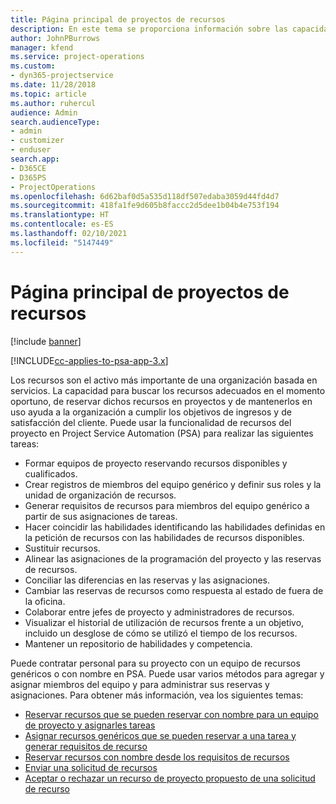 ```yaml
---
title: Página principal de proyectos de recursos
description: En este tema se proporciona información sobre las capacidades de administración de recursos en Project Service Automation (PSA) para Dynamics 365.
author: JohnPBurrows
manager: kfend
ms.service: project-operations
ms.custom:
- dyn365-projectservice
ms.date: 11/28/2018
ms.topic: article
ms.author: ruhercul
audience: Admin
search.audienceType:
- admin
- customizer
- enduser
search.app:
- D365CE
- D365PS
- ProjectOperations
ms.openlocfilehash: 6d62baf0d5a535d118df507edaba3059d44fd4d7
ms.sourcegitcommit: 418fa1fe9d605b8faccc2d5dee1b04b4e753f194
ms.translationtype: HT
ms.contentlocale: es-ES
ms.lasthandoff: 02/10/2021
ms.locfileid: "5147449"
---
```

# <a name="resourcing-projects-home-page"></a>Página principal de proyectos de recursos

[!include [banner](../includes/psa-now-project-operations.md)]

[!INCLUDE[cc-applies-to-psa-app-3.x](../includes/cc-applies-to-psa-app-3x.md)]

Los recursos son el activo más importante de una organización basada en servicios. La capacidad para buscar los recursos adecuados en el momento oportuno, de reservar dichos recursos en proyectos y de mantenerlos en uso ayuda a la organización a cumplir los objetivos de ingresos y de satisfacción del cliente. Puede usar la funcionalidad de recursos del proyecto en Project Service Automation (PSA) para realizar las siguientes tareas:

- Formar equipos de proyecto reservando recursos disponibles y cualificados.
- Crear registros de miembros del equipo genérico y definir sus roles y la unidad de organización de recursos.
- Generar requisitos de recursos para miembros del equipo genérico a partir de sus asignaciones de tareas.
- Hacer coincidir las habilidades identificando las habilidades definidas en la petición de recursos con las habilidades de recursos disponibles.
- Sustituir recursos.
- Alinear las asignaciones de la programación del proyecto y las reservas de recursos.
- Conciliar las diferencias en las reservas y las asignaciones.
- Cambiar las reservas de recursos como respuesta al estado de fuera de la oficina.
- Colaborar entre jefes de proyecto y administradores de recursos.
- Visualizar el historial de utilización de recursos frente a un objetivo, incluido un desglose de cómo se utilizó el tiempo de los recursos.
- Mantener un repositorio de habilidades y competencia.


Puede contratar personal para su proyecto con un equipo de recursos genéricos o con nombre en PSA. Puede usar varios métodos para agregar y asignar miembros del equipo y para administrar sus reservas y asignaciones. Para obtener más información, vea los siguientes temas:

- [Reservar recursos que se pueden reservar con nombre para un equipo de proyecto y asignarles tareas](assign-named-bookable-resource.md)
- [Asignar recursos genéricos que se pueden reservar a una tarea y generar requisitos de recurso](assign-generic-bookable-resource.md)
- [Reservar recursos con nombre desde los requisitos de recursos](book-named-resource.md)
- [Enviar una solicitud de recursos](submit-resource-request.md)
- [Aceptar o rechazar un recurso de proyecto propuesto de una solicitud de recurso](accept-reject-proposed-resource.md)
